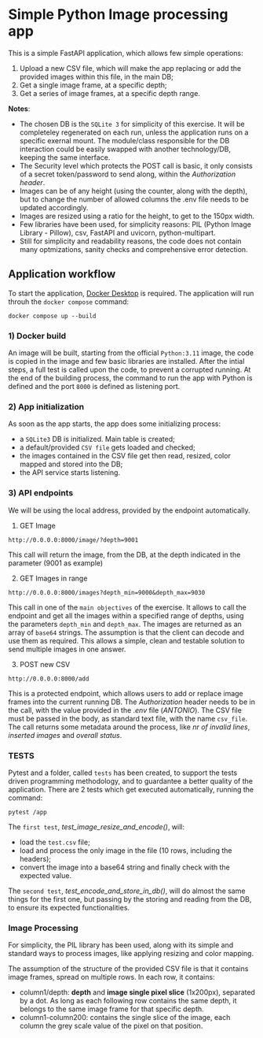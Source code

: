 # Simple Python Image processing app

This is a simple FastAPI application, which allows few simple operations:

1) Upload a new CSV file, which will make the app replacing or add the provided images within this file, in the main DB;
2) Get a single image frame, at a specific depth;
3) Get a series of image frames, at a specific depth range.

**Notes**: 
- The chosen DB is the `SQLite 3` for simplicity of this exercise. It will be completeley regenerated on each run, unless the application runs on a specific exernal mount. The module/class responsible for the DB interaction could be easily swapped with another technology/DB, keeping the same interface.
- The Security level which protects the POST call is basic, it only consists of a secret token/password to send along, within the *Authorization header*.
- Images can be of any height (using the counter, along with the depth), but to change the number of allowed columns the .env file needs to be updated accordingly.
- Images are resized using a ratio for the height, to get to the 150px width.
- Few libraries have been used, for simplicity reasons: PIL (Python Image Library - Pillow), csv, FastAPI and uvicorn, python-multipart.
- Still for simplicity and readability reasons, the code does not contain many optmizations, sanity checks and comprehensive error detection.


## Application workflow
To start the application, [Docker Desktop]("https://www.docker.com/products/docker-desktop/") is required.
The application will run throuh the `docker compose` command:
```
docker compose up --build
```

### 1) Docker build
An image will be built, starting from the official `Python:3.11` image, the code is copied in the image and few basic libraries are installed.
After the intial steps, a full test is called upon the code, to prevent a corrupted running.
At the end of the building process, the command to run the app with Python is defined and the port `8000` is defined as listening port.

### 2) App initialization
As soon as the app starts, the app does some initializing process:
- a `SQLite3` DB is initialized. Main table is created;
- a default/provided `CSV file` gets loaded and checked;
- the images contained in the CSV file get then read, resized, color mapped and stored into the DB;
- the API service starts listening.

### 3) API endpoints
We will be using the local address, provided by the endpoint automatically.

1) GET Image
```
http://0.0.0.0:8000/image/?depth=9001
```
This call will return the image, from the DB, at the depth indicated in the parameter (9001 as example)

2) GET Images in range
```
http://0.0.0.0:8000/images?depth_min=9000&depth_max=9030
```
This call in one of the `main objectives` of the exercise. It allows to call the endpoint and get all the images within a specified range of depths, using the parameters `depth_min` and `depth_max`.
The images are returned as an array of `base64` strings. The assumption is that the client can decode and use them as required. This allows a simple, clean and testable solution to send multiple images in one answer.

3) POST new CSV
```
http://0.0.0.0:8000/add
```
This is a protected endpoint, which allows users to add or replace image frames into the current running DB.
The *Authorization* header needs to be in the call, with the value provided in the .*env* file (*ANTONIO*).
The CSV file must be passed in the body, as standard text file, with the name `csv_file`.
The call returns some metadata around the process, like *nr of invalid lines*, *inserted images* and *overall status*.


### TESTS
Pytest and a folder, called `tests` has been created, to support the tests driven programming methodology, and to guardantee a better quality of the application.
There are 2 tests which get executed automatically, running the command:
```
pytest /app
```

The `first test`, *test_image_resize_and_encode()*, will:
- load the `test.csv` file;
- load and process the only image in the file (10 rows, including the headers);
- convert the image into a base64 string and finally check with the expected value.

The `second test`, *test_encode_and_store_in_db()*, will do almost the same things for the first one, but passing by the storing and reading from the DB, to ensure its expected functionalities.


### Image Processing
For simplicity, the PIL library has been used, along with its simple and standard ways to process images, like applying resizing and color mapping.

The assumption of the structure of the provided CSV file is that it contains image frames, spread on multiple rows. 
In each row, it contains:
- column1/depth: **depth** and **image single pixel slice** (1x200px), separated by a dot. As long as each following row contains the same depth, it belongs to the same image frame for that specific depth.
- column1-column200: contains the single slice of the image, each column the grey scale value of the pixel on that position.
